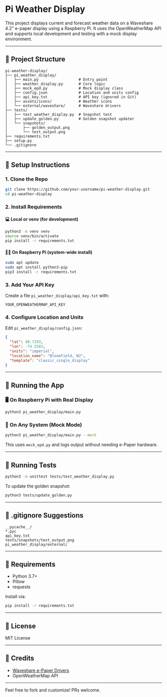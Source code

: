 # Pi Weather Display

This project displays current and forecast weather data on a Waveshare 4.2" e-paper display using a Raspberry Pi. It uses the OpenWeatherMap API and supports local development and testing with a mock display environment.

---

## 📁 Project Structure

```
pi-weather-display/
├── pi_weather_display/
│   ├── main.py                  # Entry point
│   ├── weather_display.py       # Core logic
│   ├── mock_epd.py              # Mock display class
│   ├── config.json              # Location and units config
│   ├── api_key.txt              # API key (ignored in Git)
│   ├── assets/icons/            # Weather icons
│   └── external/waveshare/      # Waveshare drivers
├── tests/
│   ├── test_weather_display.py  # Snapshot test
│   ├── update_golden.py         # Golden snapshot updater
│   └── snapshots/
│       ├── golden_output.png
│       └── test_output.png
├── requirements.txt
├── setup.py
└── .gitignore
```

---

## 🔧 Setup Instructions

### 1. Clone the Repo

```bash
git clone https://github.com/your-username/pi-weather-display.git
cd pi-weather-display
```

### 2. Install Requirements

#### 💻 Local or venv (for development)

```bash
python3 -m venv venv
source venv/bin/activate
pip install -r requirements.txt
```

#### 🧑‍💻 On Raspberry Pi (system-wide install)

```bash
sudo apt update
sudo apt install python3-pip
pip3 install -r requirements.txt
```

### 3. Add Your API Key

Create a file `pi_weather_display/api_key.txt` with:

```
YOUR_OPENWEATHERMAP_API_KEY
```

### 4. Configure Location and Units

Edit `pi_weather_display/config.json`:

```json
{
  "lat": 40.7293,
  "lon": -74.2583,
  "units": "imperial",
  "location_name": "Bloomfield, NJ",
  "template": "classic_single_display"
}
```

---

## 🚀 Running the App

### 🖥️ On Raspberry Pi with Real Display

```bash
python3 pi_weather_display/main.py
```

### 🦪 On Any System (Mock Mode)

```bash
python3 pi_weather_display/main.py --mock
```

This uses `mock_epd.py` and logs output without needing e-Paper hardware.

---

## 🧪 Running Tests

```bash
python3 -m unittest tests/test_weather_display.py
```

To update the golden snapshot:

```bash
python3 tests/update_golden.py
```

---

## 👏 .gitignore Suggestions

```gitignore
__pycache__/
*.pyc
api_key.txt
tests/snapshots/test_output.png
pi_weather_display/external/
```

---

## 📆 Requirements

* Python 3.7+
* Pillow
* requests

Install via:

```bash
pip install -r requirements.txt
```

---

## 📜 License

MIT License

---

## 🙌 Credits

* [Waveshare e-Paper Drivers](https://github.com/waveshare/e-Paper)
* OpenWeatherMap API

---

Feel free to fork and customize! PRs welcome.
